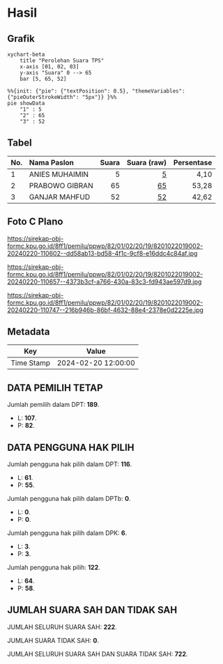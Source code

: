 # Hasil

## Grafik

```mermaid
xychart-beta
    title "Perolehan Suara TPS"
    x-axis [01, 02, 03]
    y-axis "Suara" 0 --> 65
    bar [5, 65, 52]
```

```mermaid
%%{init: {"pie": {"textPosition": 0.5}, "themeVariables": {"pieOuterStrokeWidth": "5px"}} }%%
pie showData
    "1" : 5
    "2" : 65
    "3" : 52
```

## Tabel

| No. | Nama Paslon    | Suara | Suara (raw) | Persentase |
|:--- |:-------------- | -----:| -----------:| ----------:|
| 1   | ANIES MUHAIMIN | 5     | [5][p-1]    | 4,10       |
| 2   | PRABOWO GIBRAN | 65    | [65][p-2]   | 53,28      |
| 3   | GANJAR MAHFUD  | 52    | [52][p-3]   | 42,62      |


[p-1]: https://github.com/gigit-pemilu/pemilu-2024-82-maluku-utara/blob/main/pilpres/hitung-suara/sub/82-maluku-utara/sub/01-halmahera-barat/sub/02-loloda/sub/2019-bosala/sub/002-tps/sub/paslon-1.txt
[p-2]: https://github.com/gigit-pemilu/pemilu-2024-82-maluku-utara/blob/main/pilpres/hitung-suara/sub/82-maluku-utara/sub/01-halmahera-barat/sub/02-loloda/sub/2019-bosala/sub/002-tps/sub/paslon-2.txt
[p-3]: https://github.com/gigit-pemilu/pemilu-2024-82-maluku-utara/blob/main/pilpres/hitung-suara/sub/82-maluku-utara/sub/01-halmahera-barat/sub/02-loloda/sub/2019-bosala/sub/002-tps/sub/paslon-3.txt

## Foto C Plano

https://sirekap-obj-formc.kpu.go.id/8ff1/pemilu/ppwp/82/01/02/20/19/8201022019002-20240220-110602--dd58ab13-bd58-4f1c-9cf8-e16ddc4c84af.jpg

https://sirekap-obj-formc.kpu.go.id/8ff1/pemilu/ppwp/82/01/02/20/19/8201022019002-20240220-110657--4373b3cf-a766-430a-83c3-fd943ae597d9.jpg

https://sirekap-obj-formc.kpu.go.id/8ff1/pemilu/ppwp/82/01/02/20/19/8201022019002-20240220-110747--216b946b-86bf-4632-88e4-2378e0d2225e.jpg


## Metadata

| Key        | Value               |
| ---------- | ------------------- |
| Time Stamp | 2024-02-20 12:00:00 |


## DATA PEMILIH TETAP

Jumlah pemilih dalam DPT: **189**.
 * L: **107**.
 * P: **82**.

## DATA PENGGUNA HAK PILIH

Jumlah pengguna hak pilih dalam DPT: **116**.
 * L: **61**.
 * P: **55**.

Jumlah pengguna hak pilih dalam DPTb: **0**.
 * L: **0**.
 * P: **0**.

Jumlah pengguna hak pilih dalam DPK: **6**.
 * L: **3**.
 * P: **3**.

Jumlah pengguna hak pilih: **122**.
 * L: **64**.
 * P: **58**.

## JUMLAH SUARA SAH DAN TIDAK SAH

JUMLAH SELURUH SUARA SAH: **222**.

JUMLAH SUARA TIDAK SAH: **0**.

JUMLAH SELURUH SUARA SAH DAN SUARA TIDAK SAH: **722**.


